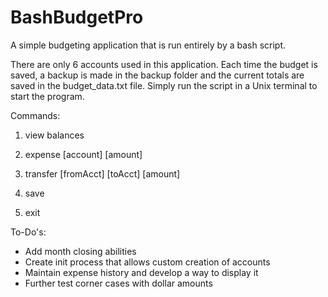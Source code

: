 BashBudgetPro
=============

A simple budgeting application that is run entirely by a bash script.

There are only 6 accounts used in this application.  Each time the budget is saved, a backup is made in
the backup folder and the current totals are saved in the budget_data.txt file.  Simply run the script in a Unix terminal to start the program.

Commands:

1) view balances

2) expense [account] [amount]

3) transfer [fromAcct] [toAcct] [amount]

4) save

5) exit


To-Do's:

- Add month closing abilities
- Create init process that allows custom creation of accounts
- Maintain expense history and develop a way to display it
- Further test corner cases with dollar amounts

